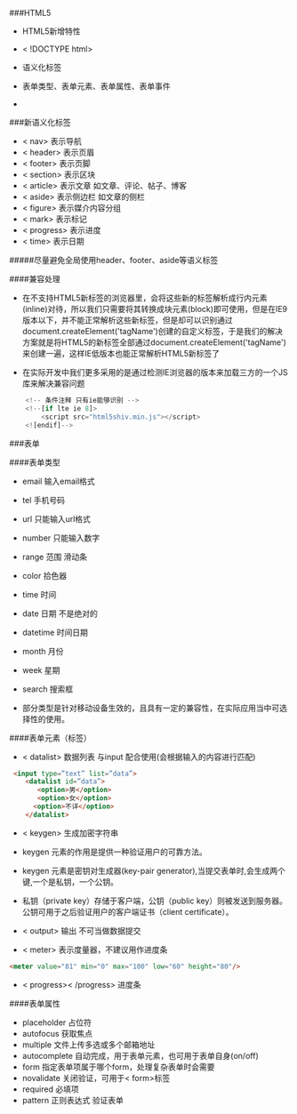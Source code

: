 ###HTML5

* HTML5新增特性

 * < !DOCTYPE html>
 * 语义化标签
 * 表单类型、表单元素、表单属性、表单事件
 * 




###新语义化标签

 * < nav> 表示导航
 * < header> 表示页眉
 * < footer> 表示页脚
 * < section> 表示区块
 * < article> 表示文章 如文章、评论、帖子、博客
 * < aside> 表示侧边栏 如文章的侧栏
 * < figure> 表示媒介内容分组
 * < mark> 表示标记
 * < progress> 表示进度
 * < time> 表示日期
 
#####尽量避免全局使用header、footer、aside等语义标签


####兼容处理

 *  在不支持HTML5新标签的浏览器里，会将这些新的标签解析成行内元素(inline)对待，所以我们只需要将其转换成块元素(block)即可使用，但是在IE9版本以下，并不能正常解析这些新标签，但是却可以识别通过document.createElement('tagName')创建的自定义标签，于是我们的解决方案就是将HTML5的新标签全部通过document.createElement('tagName')来创建一遍，这样IE低版本也能正常解析HTML5新标签了
 
 * 在实际开发中我们更多采用的是通过检测IE浏览器的版本来加载三方的一个JS库来解决兼容问题

```js
    <!-- 条件注释 只有ie能够识别 -->
    <!--[if lte ie 8]>
        <script src="html5shiv.min.js"></script>
    <![endif]-->
```
 
###表单

####表单类型
 
 * email 输入email格式
 * tel 手机号码  
 * url 只能输入url格式
 * number 只能输入数字
 * range 范围 滑动条
 * color 拾色器
 * time	时间
 * date 日期 不是绝对的
 * datetime 时间日期
 * month 月份
 * week 星期
 * search 搜索框
 

* 部分类型是针对移动设备生效的，且具有一定的兼容性，在实际应用当中可选择性的使用。

####表单元素（标签）

 * < datalist> 数据列表 与input 配合使用(会根据输入的内容进行匹配)

```html
 <input type=”text” list=”data”>
    <datalist id=”data”>
       <option>男</option>
       <option>女</option>
      <option>不详</option> 
    </datalist>
```
 * < keygen>  生成加密字符串
 
  *  keygen 元素的作用是提供一种验证用户的可靠方法。 
  *  keygen 元素是密钥对生成器(key-pair generator),当提交表单时,会生成两个键,一个是私钥，一个公钥。 
  *  私钥（private key）存储于客户端，公钥（public key）则被发送到服务器。公钥可用于之后验证用户的客户端证书（client certificate）。
  
 * < output>   输出 不可当做数据提交
 * < meter>   表示度量器，不建议用作进度条
```html
<meter value="81" min="0" max="100" low="60" height="80"/>
``` 
 * < progress>< /progress> 进度条

####表单属性

 * placeholder 占位符
 * autofocus 获取焦点
 * multiple 文件上传多选或多个邮箱地址  
 * autocomplete 自动完成，用于表单元素，也可用于表单自身(on/off)
 * form 指定表单项属于哪个form，处理复杂表单时会需要
 * novalidate 关闭验证，可用于< form>标签
 * required 必填项
 * pattern 正则表达式 验证表单


 
